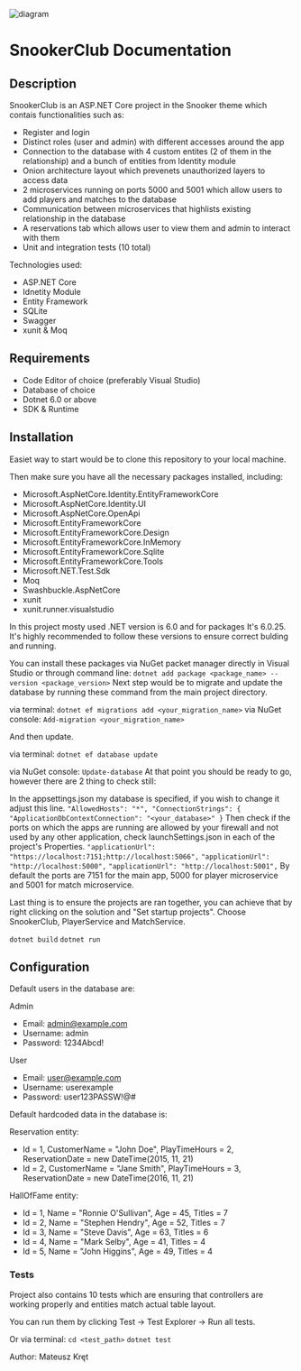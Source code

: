 ![diagram](https://github.com/Kr3to/SnookerClub/assets/89159808/32853dbe-aec3-46c7-9d58-4b3518be39dd)

# SnookerClub Documentation

## Description

SnookerClub is an ASP.NET Core project in the Snooker theme which contais functionalities such as:

- Register and login
- Distinct roles (user and admin) with different accesses around the app
- Connection to the database with 4 custom entites (2 of them in the relationship) and a bunch of entities from Identity module
- Onion architecture layout which prevenets unauthorized layers to access data
- 2 microservices running on ports 5000 and 5001 which allow users to add players and matches to the database
- Communication between microservices that highlists existing relationship in the database
- A reservations tab which allows user to view them and admin to interact with them
- Unit and integration tests (10 total)

Technologies used:

- ASP.NET Core
- Idnetity Module
- Entity Framework
- SQLite
- Swagger
- xunit & Moq

## Requirements 

- Code Editor of choice (preferably Visual Studio)
- Database of choice
- Dotnet 6.0 or above
- SDK & Runtime

## Installation

Easiet way to start would be to clone this repository to your local machine.

Then make sure you have all the necessary packages installed, including:

- Microsoft.AspNetCore.Identity.EntityFrameworkCore
- Microsoft.AspNetCore.Identity.UI
- Microsoft.AspNetCore.OpenApi
- Microsoft.EntityFrameworkCore
- Microsoft.EntityFrameworkCore.Design
- Microsoft.EntityFrameworkCore.InMemory
- Microsoft.EntityFrameworkCore.Sqlite
- Microsoft.EntityFrameworkCore.Tools
- Microsoft.NET.Test.Sdk
- Moq
- Swashbuckle.AspNetCore
- xunit
- xunit.runner.visualstudio

In this project mosty used .NET version is 6.0 and for packages It's 6.0.25. It's highly recommended to follow these versions to ensure correct bulding and running.

You can install these packages via NuGet packet manager directly in Visual Studio or through command line:
`
dotnet add package <package_name> --version <package_version>
`
Next step would be to migrate and update the database by running these command from the main project directory.

via terminal:
`
dotnet ef migrations add <your_migration_name>
`
via NuGet console:
`
Add-migration <your_migration_name>
`

And then update.

via terminal:
`
dotnet ef database update
`

via NuGet console:
`
Update-database
`
At that point you should be ready to go, however there are 2 thing to check still:

In the appsettings.json my database is specified, if you wish to change it adjust this line.
`
"AllowedHosts": "*",
"ConnectionStrings": {
  "ApplicationDbContextConnection": "<your_database>"
}
`
Then check if the ports on which the apps are running are allowed by your firewall and not used by any other application, check launchSettings.json in each of the project's Properties.
`
"applicationUrl": "https://localhost:7151;http://localhost:5066",
`
`
"applicationUrl": "http://localhost:5000",
`
`
"applicationUrl": "http://localhost:5001",
`
By default the ports are 7151 for the main app, 5000 for player microservice and 5001 for match microservice.

Last thing is to ensure the projects are ran together, you can achieve that by right clicking on the solution and "Set startup projects". Choose SnookerClub, PlayerService and MatchService.

`
dotnet build
`
`
dotnet run
`

## Configuration

Default users in the database are:

Admin
- Email: admin@example.com
- Username: admin
- Password: 1234Abcd!

User
- Email: user@example.com
- Username: userexample
- Password: user123PASSW!@#

Default hardcoded data in the database is:

Reservation entity:

- Id = 1, CustomerName = "John Doe", PlayTimeHours = 2, ReservationDate = new DateTime(2015, 11, 21)
- Id = 2, CustomerName = "Jane Smith", PlayTimeHours = 3, ReservationDate = new DateTime(2016, 11, 21)

HallOfFame entity:

- Id = 1, Name = "Ronnie O'Sullivan", Age = 45, Titles = 7
- Id = 2, Name = "Stephen Hendry", Age = 52, Titles = 7
- Id = 3, Name = "Steve Davis", Age = 63, Titles = 6 
- Id = 4, Name = "Mark Selby", Age = 41, Titles = 4
- Id = 5, Name = "John Higgins", Age = 49, Titles = 4

### Tests

Project also contains 10 tests which are ensuring that controllers are working properly and entities match actual table layout.

You can run them by clicking Test -> Test Explorer -> Run all tests.

Or via terminal:
`
cd <test_path>
`
`
dotnet test
`





Author: Mateusz Kręt
